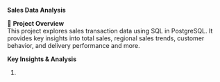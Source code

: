 **Sales Data Analysis**   

📌 **Project Overview**  
This project explores sales transaction data using SQL in PostgreSQL. It provides key insights into total sales, regional sales trends, customer behavior, and delivery performance and more. 

**Key Insights & Analysis**  

1. 
